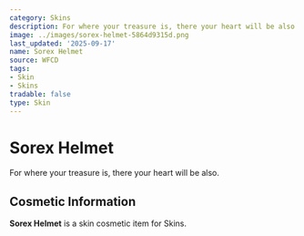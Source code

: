 ```yaml
---
category: Skins
description: For where your treasure is, there your heart will be also.
image: ../images/sorex-helmet-5864d9315d.png
last_updated: '2025-09-17'
name: Sorex Helmet
source: WFCD
tags:
- Skin
- Skins
tradable: false
type: Skin
---
```


# Sorex Helmet

For where your treasure is, there your heart will be also.

## Cosmetic Information

**Sorex Helmet** is a skin cosmetic item for Skins.

